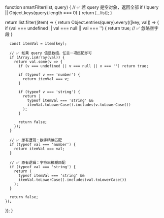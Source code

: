 function smartFilter(list, query) {
  // ✅ 若 query 是空对象，返回全部
  if (!query || Object.keys(query).length === 0) {
    return [...list];
  }

  return list.filter((item) => {
    return Object.entries(query).every(([key, val]) => {
      if (val === undefined || val === null || val === '') {
        return true; // ✅ 忽略空字段
      }

      const itemVal = item[key];

      // ✅ 如果 query 值是数组，任意一项匹配即可
      if (Array.isArray(val)) {
        return val.some(v => {
          if (v === undefined || v === null || v === '') return true;

          if (typeof v === 'number') {
            return itemVal === v;
          }

          if (typeof v === 'string') {
            return (
              typeof itemVal === 'string' &&
              itemVal.toLowerCase().includes(v.toLowerCase())
            );
          }

          return false;
        });
      }

      // ✅ 原有逻辑：数字精确匹配
      if (typeof val === 'number') {
        return itemVal === val;
      }

      // ✅ 原有逻辑：字符串模糊匹配
      if (typeof val === 'string') {
        return (
          typeof itemVal === 'string' &&
          itemVal.toLowerCase().includes(val.toLowerCase())
        );
      }

      return false;
    });
  });
}
